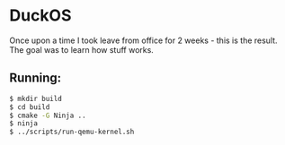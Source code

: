 # DuckOS

Once upon a time I took leave from office for 2 weeks - this is the result.
The goal was to learn how stuff works.

## Running:

```bash
$ mkdir build
$ cd build
$ cmake -G Ninja ..
$ ninja
$ ../scripts/run-qemu-kernel.sh
```
